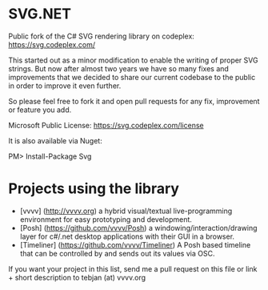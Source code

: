 SVG.NET
=======

Public fork of the C# SVG rendering library on codeplex:
https://svg.codeplex.com/

This started out as a minor modification to enable the writing of proper SVG strings. But now after almost two years we have so many fixes and improvements that we decided to share our current codebase to the public in order to improve it even further.

So please feel free to fork it and open pull requests for any fix, improvement or feature you add.

Microsoft Public License:
https://svg.codeplex.com/license

It is also available via Nuget:

PM> Install-Package Svg

Projects using the library
=======
* [vvvv] (http://vvvv.org) a hybrid visual/textual live-programming environment for easy prototyping and development.
* [Posh] (https://github.com/vvvv/Posh) a windowing/interaction/drawing layer for c#/.net desktop applications with their GUI in a browser. 
* [Timeliner] (https://github.com/vvvv/Timeliner) A Posh based timeline that can be controlled by and sends out its values via OSC. 

If you want your project in this list, send me a pull request on this file or link + short description to tebjan (at) vvvv.org
